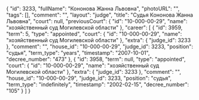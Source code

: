 {
    "id": 3233,
    "fullName": "Кононова Жанна Львовна",
    "photoURL": "",
    "tags": [],
    "comment": "",
    "layout": "judge",
    "title": "Судья Кононова Жанна Львовна",
    "court": null,
    "previousCourt": {
        "id": "10-000-00-29",
        "name": "хозяйственный суд Могилевской области"
    },
    "career": [
        {
            "id": 3959,
            "term": 5,
            "type": "appointed",
            "court": {
                "id": "10-000-00-29",
                "name": "хозяйственный суд Могилевской области"
            },
            "extra": {
                "judge_id": 3233
            },
            "comment": "",
            "house_id": "10-000-00-29",
            "judge_id": 3233,
            "position": "судья",
            "term_type": "years",
            "timestamp": "2007-10-01",
            "decree_number": "473"
        },
        {
            "id": 3958,
            "term": null,
            "type": "appointed",
            "court": {
                "id": "10-000-00-29",
                "name": "хозяйственный суд Могилевской области"
            },
            "extra": {
                "judge_id": 3233
            },
            "comment": "",
            "house_id": "10-000-00-29",
            "judge_id": 3233,
            "position": "судья",
            "term_type": "indefinitely",
            "timestamp": "2002-02-15",
            "decree_number": "105"
        }
    ]
}